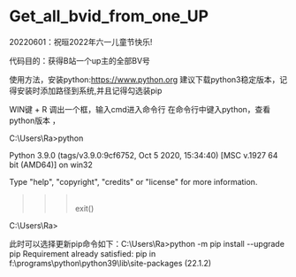 # Get_all_bvid_from_one_UP
20220601：祝晅2022年六一儿童节快乐!

代码目的：获得B站一个up主的全部BV号 

使用方法，安装python:https://www.python.org 建议下载python3稳定版本，记得安装时添加路径到系统,并且记得勾选装pip

WIN键 + R 调出一个框，输入cmd进入命令行 在命令行中键入python，查看python版本 ，

C:\Users\Ra>python

Python 3.9.0 (tags/v3.9.0:9cf6752, Oct  5 2020, 15:34:40) [MSC v.1927 64 bit (AMD64)] on win32

Type "help", "copyright", "credits" or "license" for more information.

>>><br>
>>> exit()

C:\Users\Ra>

此时可以选择更新pip命令如下：C:\Users\Ra>python -m pip install --upgrade pip
Requirement already satisfied: pip in f:\programs\python\python39\lib\site-packages (22.1.2)




